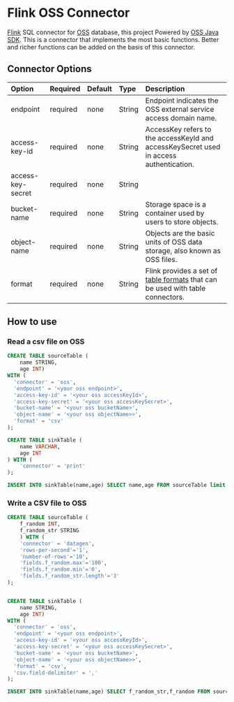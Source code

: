 # Flink OSS Connector

[Flink](https://github.com/apache/flink) SQL connector for [OSS](https://help.aliyun.com/document_detail/31947.html?spm=5176.8041989.303605.24.330be8f69SZ39E) database,
this project Powered by [OSS Java SDK](https://help.aliyun.com/document_detail/32007.html). This is a connector that implements the most basic functions. Better and richer functions can be added on the basis of this connector.

## Connector Options

| Option                     | Required | Default  | Type     | Description                                                                                    |
|:---------------------------| :------- |:---------|:---------|:-----------------------------------------------------------------------------------------------|
| endpoint                   | required | none     | String   | Endpoint indicates the OSS external service access domain name.                                |
| access-key-id              | required | none     | String   | AccessKey refers to the accessKeyId and accessKeySecret used in access authentication.         |
| access-key-secret          | required | none     | String   |                                                                                                |
| bucket-name                | required | none     | String   | Storage space is a container used by users to store objects.                                   |
| object-name                | required | none     | String   | Objects are the basic units of OSS data storage, also known as OSS files.                      |
| format                     | required | none     | String   | Flink provides a set of [table formats](https://nightlies.apache.org/flink/flink-docs-release-1.15/docs/connectors/table/formats/overview/) that can be used with table connectors.                          |

## How to use

### Read a csv file on OSS

```SQL
CREATE TABLE sourceTable (
    name STRING,
    age INT)
WITH (
  'connector' = 'oss',
  'endpoint' = '<your oss endpoint>',
  'access-key-id' = '<your oss accessKeyId>',
  'access-key-secret' = '<your oss accessKeySecret>',
  'bucket-name' = '<your oss bucketName>',
  'object-name' = '<your oss objectName>>',
  'format' = 'csv'
);

CREATE TABLE sinkTable (
    name VARCHAR,
    age INT
) WITH (
    'connector' = 'print'
);

INSERT INTO sinkTable(name,age) SELECT name,age FROM sourceTable limit 10;
```

### Write a CSV file to OSS
```SQL
CREATE TABLE sourceTable (
    f_random INT,
    f_random_str STRING
    ) WITH (
    'connector' = 'datagen',
    'rows-per-second'='1',
    'number-of-rows'='10',
    'fields.f_random.max'='100',
    'fields.f_random.min'='0',
    'fields.f_random_str.length'='3'
);


CREATE TABLE sinkTable (
    name STRING,
    age INT)
WITH (
  'connector' = 'oss',
  'endpoint' = '<your oss endpoint>',
  'access-key-id' = '<your oss accessKeyId>',
  'access-key-secret' = '<your oss accessKeySecret>',
  'bucket-name' = '<your oss bucketName>',
  'object-name' = '<your oss objectName>>',
  'format' = 'csv',
  'csv.field-delimiter' = ','
);

INSERT INTO sinkTable(name,age) SELECT f_random_str,f_random FROM sourceTable;
```